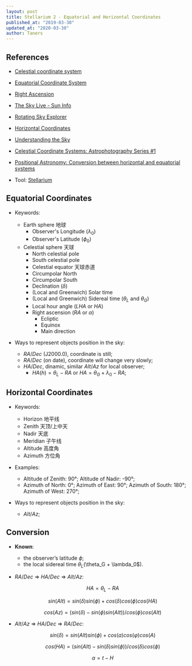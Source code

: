 ```yaml
---
layout: post
title: Stellarium 2 - Equatorial and Horizontal Coordinates
published_at: "2019-03-30"
updated_at: "2020-03-30"
author: Taners
---
```


## References

- [Celestial coordinate system](https://en.wikipedia.org/wiki/Celestial_coordinate_system)

- [Equatorial Coordinate System](http://astronomy.swin.edu.au/cosmos/E/Equatorial+Coordinate+System)

- [Right Ascension](http://astronomy.swin.edu.au/cosmos/R/Right+Ascension)

- [The Sky Live - Sun Info](https://theskylive.com/sun-info)

- [Rotating Sky Explorer](https://gateway.golabz.eu/embed/apps/c53a2e03-ff8f-4aa9-a986-a171896a7919/app.html)

- [Horizontal Coordinates](https://en.wikipedia.org/wiki/Horizontal_coordinate_system)

- [Understanding the Sky](https://www.youtube.com/watch?v=i2e0aRtwsCY&list=PLrAnGxL8nxOHzZi2QikEwZAilC4opr18R)

- [Celestial Coordinate Systems: Astrophotography Series #1](https://www.youtube.com/watch?v=r2mQzJqBaN4&t=3211s)

- [Positional Astronomy: Conversion between horizontal and equatorial systems](http://star-www.st-and.ac.uk/~fv/webnotes/chapter7.htm)

- Tool: [Stellarium](https://tane-rs.github.io/2020/03/30/00.html)

## Equatorial Coordinates

- Keywords:
  - Earth sphere     地球
    - Observer's Longitude ($\lambda_0$)
    - Observer's Latitude ($\phi_0$)
  - Celestial sphere 天球
    - North celestial pole
    - South celestial pole
    - Celestial equator 天球赤道
    - Circumpolar North
    - Circumpolar South
    - Declination ($\delta$)
    - (Local and Greenwich) Solar time
    - (Local and Greenwich) Sidereal time ($\theta_L$ and $\theta_G$)
    - Local hour angle ($LHA$ or $HA$)
    - Right ascension ($RA$ or $\alpha$)
      - Ecliptic
      - Equinox
      - Main direction

- Ways to represent objects position in the sky:
  - $RA/Dec$ (J2000.0), coordinate is still;
  - $RA/Dec$ (on date), coordinate will change very slowly;
  - $HA/Dec$, dinamic, similar $Alt/Az$ for local observer;
    - $HA(h) = \theta_L - RA$ or $HA = \theta_G + \lambda_0 - RA$;

## Horizontal Coordinates

- Keywords:
  - Horizon  地平线
  - Zenith   天顶/上中天
  - Nadir    天底
  - Meridian 子午线
  - Altitude 高度角
  - Azimuth  方位角

- Examples:
  - Altitude of Zenith: 90°; Altitude of Nadir: -90°;
  - Azimuth of North: 0°; Azimuth of East: 90°; Azimuth of South: 180°; Azimuth of West: 270°;

- Ways to represent objects position in the sky:
  - $Alt/Az$;

## Conversion

- **Known**:
  - the observer’s latitude $\phi$;
  - the local sidereal time $\theta_L ($\theta_G + \lambda_0$).

- $RA/Dec$ => $HA/Dec$ => $Alt/Az$:

  $$ HA = \theta_L - RA $$

  $$ sin(Alt) = sin(\delta) sin(\phi) + cos(\delta) cos(\phi) cos(HA) $$

  $$ cos(Az) = ( sin(\delta) - sin(\phi) sin(Alt) ) / cos(\phi) cos(Alt) $$

- $Alt/Az$ => $HA/Dec$ => $RA/Dec$:

  $$ sin(\delta) = sin(Alt)sin(\phi) + cos(a) cos(φ) cos(A) $$

  $$ cos(HA) = ( sin(Alt) - sin(\delta) sin(\phi) ) / cos(\delta) cos(\phi) $$

  $$ α = t - H $$
